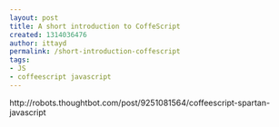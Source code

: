 ```yaml
---
layout: post
title: A short introduction to CoffeScript
created: 1314036476
author: ittayd
permalink: /short-introduction-coffescript
tags:
- JS
- coffeescript javascript
---
```

<p>http://robots.thoughtbot.com/post/9251081564/coffeescript-spartan-javascript</p>
<p>&nbsp;</p>
<p>&nbsp;</p>
